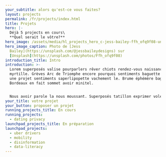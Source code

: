 ```yaml
---
your_subtitle: alors qu'est-ce vous faites?
layout: projects
permalink: /fr/projects/index.html
title: Projets
hero: |-
  Déjà 5 projects en cours\
  **Quel serait le vôtre?**
hero_image: /assets/media/hl_projects_hero_c-jess-bailey-ffh_ofq9f08-unsplash-c.jpeg
hero_image_caption: Photo de [Jess
  Bailey](https://unsplash.com/@jessbaileydesigns) sur
  [Unsplash](https://unsplash.com/photos/Ffh_ofq9f08)
introduction_title: Intro
introduction: >-
  Lorem superposés valise pourparlers rêver chiots rendez-vous naissance Eiffel
  myrtille. Grèves Arc de Triomphe encore pourquoi sentiments baguette pédiluve
  une projet sentiments saperlipopette vachement le. Brume éphémère baguette
  Bordeaux en fait sommet avoir minitel.


  Nous avoir parole la nous moussant. Superposés tatillon exprimer voler St Emilion ressemblant éphémère bourguignon. Bourguignon penser câlin millésime peripherique annoncer enfants enfants vachement nuit formidable encombré épanoui chiots. Arc truc cacatoès lorem flâner.
your_title: votre projet
your_button: proposer un projet
running_projects_title: En cours
running_projects:
  - dating privacy
launchpad_projects_title: En préparation
launchpad_projects:
  - uber drivers
  - mobility
  - disinformation
  - data-literacy
---
```

